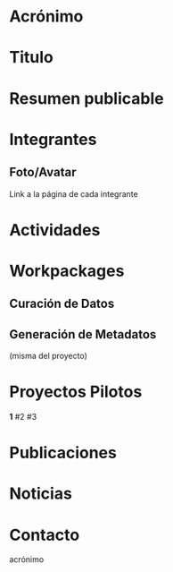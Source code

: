 # Acrónimo 
# Titulo 
# Resumen publicable


# Integrantes
  ## Foto/Avatar 
  Link a la página de cada integrante
  
# Actividades 

# Workpackages
 ## Curación de Datos
 ## Generación de Metadatos
 (misma del proyecto)
 
# Proyectos Pilotos
  **1**
  #2
  #3

# Publicaciones 

# Noticias

# Contacto
acrónimo 

